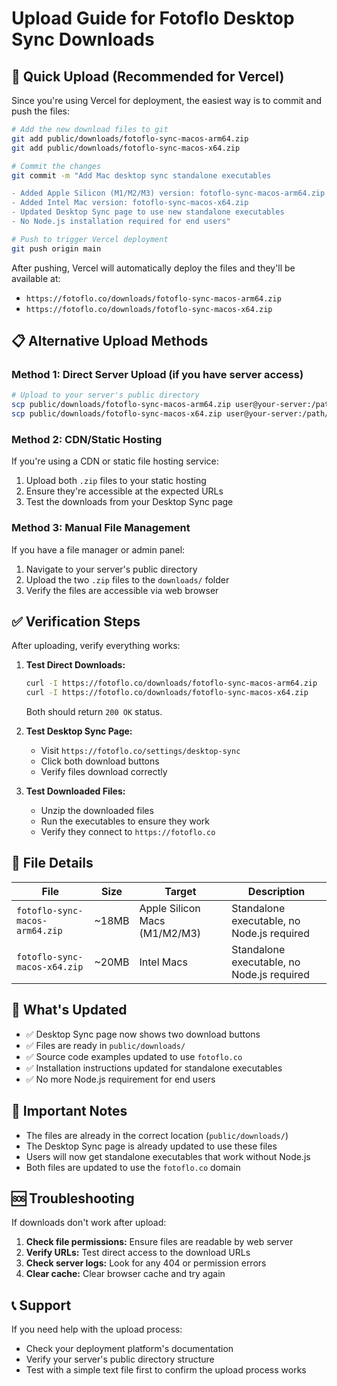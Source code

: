 # Upload Guide for Fotoflo Desktop Sync Downloads

## 🚀 Quick Upload (Recommended for Vercel)

Since you're using Vercel for deployment, the easiest way is to commit and push the files:

```bash
# Add the new download files to git
git add public/downloads/fotoflo-sync-macos-arm64.zip
git add public/downloads/fotoflo-sync-macos-x64.zip

# Commit the changes
git commit -m "Add Mac desktop sync standalone executables

- Added Apple Silicon (M1/M2/M3) version: fotoflo-sync-macos-arm64.zip
- Added Intel Mac version: fotoflo-sync-macos-x64.zip
- Updated Desktop Sync page to use new standalone executables
- No Node.js installation required for end users"

# Push to trigger Vercel deployment
git push origin main
```

After pushing, Vercel will automatically deploy the files and they'll be available at:
- `https://fotoflo.co/downloads/fotoflo-sync-macos-arm64.zip`
- `https://fotoflo.co/downloads/fotoflo-sync-macos-x64.zip`

## 📋 Alternative Upload Methods

### Method 1: Direct Server Upload (if you have server access)

```bash
# Upload to your server's public directory
scp public/downloads/fotoflo-sync-macos-arm64.zip user@your-server:/path/to/public/downloads/
scp public/downloads/fotoflo-sync-macos-x64.zip user@your-server:/path/to/public/downloads/
```

### Method 2: CDN/Static Hosting

If you're using a CDN or static file hosting service:

1. Upload both `.zip` files to your static hosting
2. Ensure they're accessible at the expected URLs
3. Test the downloads from your Desktop Sync page

### Method 3: Manual File Management

If you have a file manager or admin panel:

1. Navigate to your server's public directory
2. Upload the two `.zip` files to the `downloads/` folder
3. Verify the files are accessible via web browser

## ✅ Verification Steps

After uploading, verify everything works:

1. **Test Direct Downloads:**
   ```bash
   curl -I https://fotoflo.co/downloads/fotoflo-sync-macos-arm64.zip
   curl -I https://fotoflo.co/downloads/fotoflo-sync-macos-x64.zip
   ```
   Both should return `200 OK` status.

2. **Test Desktop Sync Page:**
   - Visit `https://fotoflo.co/settings/desktop-sync`
   - Click both download buttons
   - Verify files download correctly

3. **Test Downloaded Files:**
   - Unzip the downloaded files
   - Run the executables to ensure they work
   - Verify they connect to `https://fotoflo.co`

## 📁 File Details

| File | Size | Target | Description |
|------|------|--------|-------------|
| `fotoflo-sync-macos-arm64.zip` | ~18MB | Apple Silicon Macs (M1/M2/M3) | Standalone executable, no Node.js required |
| `fotoflo-sync-macos-x64.zip` | ~20MB | Intel Macs | Standalone executable, no Node.js required |

## 🎯 What's Updated

- ✅ Desktop Sync page now shows two download buttons
- ✅ Files are ready in `public/downloads/`
- ✅ Source code examples updated to use `fotoflo.co`
- ✅ Installation instructions updated for standalone executables
- ✅ No more Node.js requirement for end users

## 🚨 Important Notes

- The files are already in the correct location (`public/downloads/`)
- The Desktop Sync page is already updated to use these files
- Users will now get standalone executables that work without Node.js
- Both files are updated to use the `fotoflo.co` domain

## 🆘 Troubleshooting

If downloads don't work after upload:

1. **Check file permissions:** Ensure files are readable by web server
2. **Verify URLs:** Test direct access to the download URLs
3. **Check server logs:** Look for any 404 or permission errors
4. **Clear cache:** Clear browser cache and try again

## 📞 Support

If you need help with the upload process:
- Check your deployment platform's documentation
- Verify your server's public directory structure
- Test with a simple text file first to confirm the upload process works

